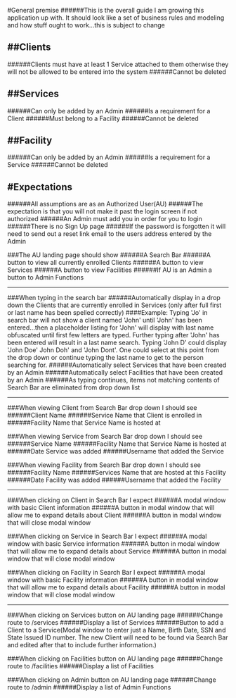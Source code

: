 #General premise
######This is the overall guide I am growing this application up with. It should look like a set of business rules and modeling and how stuff ought to work...this is subject to change

##Clients
---
######Clients must have at least 1 Service attached to them otherwise they will not be allowed to be entered into the system
######Cannot be deleted


##Services
---
######Can only be added by an Admin
######Is a requirement for a Client
######Must belong to a Facility
######Cannot be deleted

##Facility
---

######Can only be added by an Admin
######Is a requirement for a Service
######Cannot be deleted


#Expectations
---
######All assumptions are as an Authorized User(AU)
######The expectation is that you will not make it past the login screen if not authorized
######An Admin must add you in order for you to login
######There is no Sign Up page
######If the password is forgotten it will need to send out a reset link email to the users address entered by the Admin

###The AU landing page should show
######A Search Bar
######A button to view all currently enrolled Clients
######A button to view Services
######A button to view Facilities
######If AU is an Admin a button to Admin Functions

***

###When typing in the search bar
######Automatically display in a drop down the Clients that are currently enrolled in Services (only after full first or last name has been spelled correctly)
####Example: Typing 'Jo' in search bar will not show a client named 'John' until 'John' has been entered...then a placeholder listing for 'John' will display with last name obfuscated until first few letters are typed. Further typing after 'John' has been entered will result in a last name search. Typing 'John D' could display 'John Doe' John Doh' and 'John Dont'. One could select at this point from the drop down or continue typing the last name to get to the person searching for.
######Automatically select Services that have been created by an Admin
######Automatically select Facilities that have been created by an Admin
######As typing continues, items not matching contents of Search Bar are eliminated from drop down list

***

###When viewing Client from Search Bar drop down I should see
######Client Name
######Service Name that Client is enrolled in
######Facility Name that Service Name is hosted at

###When viewing Service from Search Bar drop down I should see
######Service Name
######Facility Name that Service Name is hosted at
######Date Service was added
######Username that added the Service

###When viewing Facility from Search Bar drop down I should see
######Facility Name
######Services Name that are hosted at this Facility
######Date Facility was added
######Username that added the Facility

***

###When clicking on Client in Search Bar I expect
######A modal window with basic Client information
######A button in modal window that will allow me to expand details about Client
######A button in modal window that will close modal window

###When clicking on Service in Search Bar I expect
######A modal window with basic Service information
######A button in modal window that will allow me to expand details about Service
######A button in modal window that will close modal window

###When clicking on Facility in Search Bar I expect
######A modal window with basic Facility information
######A button in modal window that will allow me to expand details about Facility
######A button in modal window that will close modal window

***

###When clicking on Services button on AU landing page
######Change route to /services
######Display a list of Services
######Button to add a Client to a Service(Modal window to enter just a Name, Birth Date, SSN and State Issued ID number. The new Client will need to be found via Search Bar and edited after that to include further information.)

###When clicking on Facilities button on AU landing page
######Change route to /facilities
######Display a list of Facilities

###When clicking on Admin button on AU landing page
######Change route to /admin
######Display a list of Admin Functions

